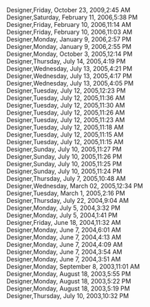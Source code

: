 ﻿Designer,Friday, October 23, 2009,2:45 AM  Designer,Saturday, February 11, 2006,5:38 PM  Designer,Friday, February 10, 2006,11:14 AM  Designer,Friday, February 10, 2006,11:03 AM  Designer,Monday, January 9, 2006,2:57 PM  Designer,Monday, January 9, 2006,2:55 PM  Designer,Monday, October 3, 2005,12:14 PM  Designer,Thursday, July 14, 2005,4:19 PM  Designer,Wednesday, July 13, 2005,4:21 PM  Designer,Wednesday, July 13, 2005,4:17 PM  Designer,Wednesday, July 13, 2005,4:05 PM  Designer,Tuesday, July 12, 2005,12:23 PM  Designer,Tuesday, July 12, 2005,11:36 AM  Designer,Tuesday, July 12, 2005,11:30 AM  Designer,Tuesday, July 12, 2005,11:26 AM  Designer,Tuesday, July 12, 2005,11:23 AM  Designer,Tuesday, July 12, 2005,11:18 AM  Designer,Tuesday, July 12, 2005,11:15 AM  Designer,Tuesday, July 12, 2005,11:15 AM  Designer,Sunday, July 10, 2005,11:27 PM  Designer,Sunday, July 10, 2005,11:26 PM  Designer,Sunday, July 10, 2005,11:25 PM  Designer,Sunday, July 10, 2005,11:24 PM  Designer,Thursday, July 7, 2005,10:48 AM  Designer,Wednesday, March 02, 2005,12:34 PM  Designer,Tuesday, March 1, 2005,2:16 PM  Designer,Thursday, July 22, 2004,9:04 AM  Designer,Monday, July 5, 2004,3:32 PM  Designer,Monday, July 5, 2004,1:41 PM  Designer,Friday, June 18, 2004,11:32 AM  Designer,Monday, June 7, 2004,6:01 AM  Designer,Monday, June 7, 2004,4:13 AM  Designer,Monday, June 7, 2004,4:09 AM  Designer,Monday, June 7, 2004,3:54 AM  Designer,Monday, June 7, 2004,3:51 AM  Designer,Monday, September 8, 2003,11:01 AM  Designer,Monday, August 18, 2003,5:55 PM  Designer,Monday, August 18, 2003,5:22 PM  Designer,Monday, August 18, 2003,5:19 PM  Designer,Thursday, July 10, 2003,10:32 PM